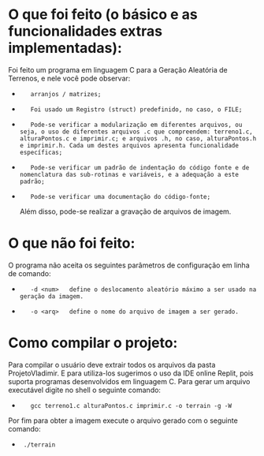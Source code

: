 # O que foi feito (o básico e as funcionalidades extras implementadas):

Foi feito um programa  em linguagem C para a Geração Aleatória de Terrenos, e nele você pode observar:
+        arranjos / matrizes;
+        Foi usado um Registro (struct) predefinido, no caso, o FILE;
+        Pode-se verificar a modularização em diferentes arquivos, ou seja, o uso de diferentes arquivos .c que compreendem: terreno1.c, alturaPontos.c e imprimir.c; e arquivos .h, no caso, alturaPontos.h e imprimir.h. Cada um destes arquivos apresenta funcionalidade específicas;
+        Pode-se verificar um padrão de indentação do código fonte e de nomenclatura das sub-rotinas e variáveis, e a adequação a este padrão;
+        Pode-se verificar uma documentação do código-fonte;

  Além disso, pode-se realizar a gravação de arquivos de imagem.

# O que não foi feito:

O programa não aceita os seguintes parâmetros de configuração em linha de comando:
-        -d <num>   define o deslocamento aleatório máximo a ser usado na geração da imagem.
-        -o <arq>   define o nome do arquivo de imagem a ser gerado.

# Como compilar o projeto:

Para compilar o usuário deve extrair todos os arquivos da pasta ProjetoVladimir. E para utiliza-los sugerimos o uso da IDE online Replit, pois suporta programas desenvolvidos em linguagem C.
Para gerar um arquivo executável digite no shell o seguinte comando:

-        gcc terreno1.c alturaPontos.c imprimir.c -o terrain -g -W

Por fim para obter a imagem execute o arquivo gerado com o seguinte comando:
-      ./terrain
